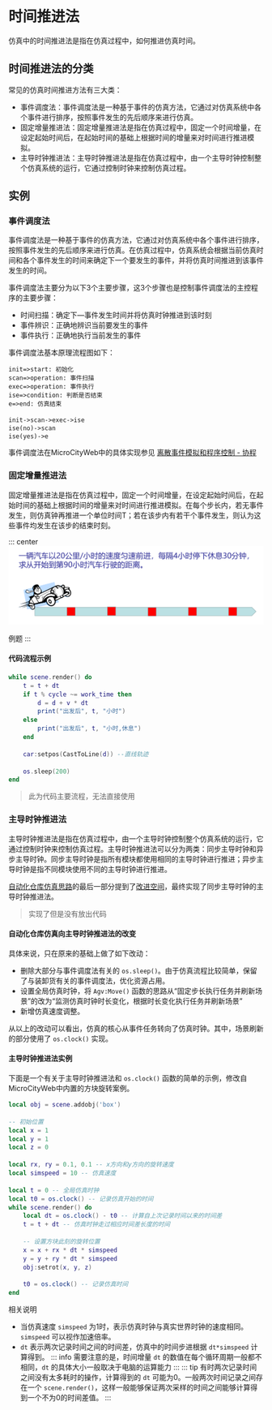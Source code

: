 # 时间推进法
仿真中的时间推进法是指在仿真过程中，如何推进仿真时间。

## 时间推进法的分类
常见的仿真时间推进方法有三大类：
* 事件调度法：事件调度法是一种基于事件的仿真方法，它通过对仿真系统中各个事件进行排序，按照事件发生的先后顺序来进行仿真。
* 固定增量推进法：固定增量推进法是指在仿真过程中，固定一个时间增量，在设定起始时间后，在起始时间的基础上根据时间的增量来对时间进行推进模拟。
* 主导时钟推进法：主导时钟推进法是指在仿真过程中，由一个主导时钟控制整个仿真系统的运行，它通过控制时钟来控制仿真过程。

## 实例
### 事件调度法
事件调度法是一种基于事件的仿真方法，它通过对仿真系统中各个事件进行排序，按照事件发生的先后顺序来进行仿真。在仿真过程中，仿真系统会根据当前仿真时间和各个事件发生的时间来确定下一个要发生的事件，并将仿真时间推进到该事件发生的时间。

事件调度法主要分为以下3个主要步骤，这3个步骤也是控制事件调度法的主控程序的主要步骤：
* 时间扫描：确定下—事件发生时间并将仿真时钟推进到该时刻
* 事件辨识：正确地辨识当前要发生的事件
* 事件执行：正确地执行当前发生的事件

事件调度法基本原理流程图如下：

```flow
init=>start: 初始化
scan=>operation: 事件扫描
exec=>operation: 事件执行
ise=>condition: 判断是否结束
e=>end: 仿真结束

init->scan->exec->ise
ise(no)->scan
ise(yes)->e
```

事件调度法在MicroCityWeb中的具体实现参见 [离散事件模拟和程序控制 - 协程](./event-scheduling.md)

### 固定增量推进法
固定增量推进法是指在仿真过程中，固定一个时间增量，在设定起始时间后，在起始时间的基础上根据时间的增量来对时间进行推进模拟。在每个步长内，若无事件发生，则仿真钟再推进一个单位时间T；若在该步内有若干个事件发生，则认为这些事件均发生在该步的结束时刻。

::: center
![固定增量推进法](./images/fixed_increment_advance.png)

例题
:::

#### 代码流程示例
```lua
while scene.render() do
    t = t + dt
    if t % cycle ~= work_time then
        d = d + v * dt
        print("出发后", t, "小时")
    else
        print("出发后", t, "小时,休息")
    end

    car:setpos(CastToLine(d)) --直线轨迹

    os.sleep(200)
end
```
> 此为代码主要流程，无法直接使用

### 主导时钟推进法
主导时钟推进法是指在仿真过程中，由一个主导时钟控制整个仿真系统的运行，它通过控制时钟来控制仿真过程。主导时钟推进法可以分为两类：同步主导时钟和异步主导时钟。同步主导时钟是指所有模块都使用相同的主导时钟进行推进；异步主导时钟是指不同模块使用不同的主导时钟进行推进。

[自动化仓库仿真思路](./warehouse-simulation.md)的最后一部分提到了[改进空间](./warehouse-simulation.md#改进空间)，最终实现了同步主导时钟的主导时钟推进法。
> 实现了但是没有放出代码

#### 自动化仓库仿真向主导时钟推进法的改变
具体来说，只在原来的基础上做了如下改动：
* 删除大部分与事件调度法有关的 `os.sleep()`。由于仿真流程比较简单，保留了与装卸货有关的事件调度法，优化资源占用。
* 设置全局仿真时钟，将 `Agv:Move()` 函数的思路从“固定步长执行任务并刷新场景”的改为“监测仿真时钟时长变化，根据时长变化执行任务并刷新场景”
* 新增仿真速度调整。

从以上的改动可以看出，仿真的核心从事件任务转向了仿真时钟。其中，场景刷新的部分使用了 `os.clock()` 实现。

#### 主导时钟推进法实例

下面是一个有关于主导时钟推进法和 `os.clock()` 函数的简单的示例，修改自MicroCityWeb中内置的方块旋转案例。

```lua
local obj = scene.addobj('box')

-- 初始位置
local x = 1
local y = 1
local z = 0

local rx, ry = 0.1, 0.1 -- x方向和y方向的旋转速度
local simspeed = 10 -- 仿真速度

local t = 0 -- 全局仿真时钟
local t0 = os.clock() -- 记录仿真开始的时间
while scene.render() do
    local dt = os.clock() - t0 -- 计算自上次记录时间以来的时间差
    t = t + dt -- 仿真时钟走过相应时间差长度的时间
    
    -- 设置方块此刻的旋转位置
	x = x + rx * dt * simspeed 
	y = y + ry * dt * simspeed 
	obj:setrot(x, y, z)
	
    t0 = os.clock() -- 记录仿真时间
end
```
相关说明
* 当仿真速度 `simspeed` 为1时，表示仿真时钟与真实世界时钟的速度相同。`simspeed` 可以视作加速倍率。
* `dt` 表示两次记录时间之间的时间差，仿真中的时间步进根据 `dt*simspeed` 计算得到。
  ::: info
  需要注意的是，时间增量 `dt` 的数值在每个循环周期一般都不相同，`dt` 的具体大小一般取决于电脑的运算能力
  :::
  ::: tip
  有时两次记录时间之间没有太多耗时的操作，计算得到的 `dt` 可能为0。一般两次时间记录之间存在一个 `scene.render()`，这样一般能够保证两次采样的时间之间能够计算得到一个不为0的时间差值。
  :::